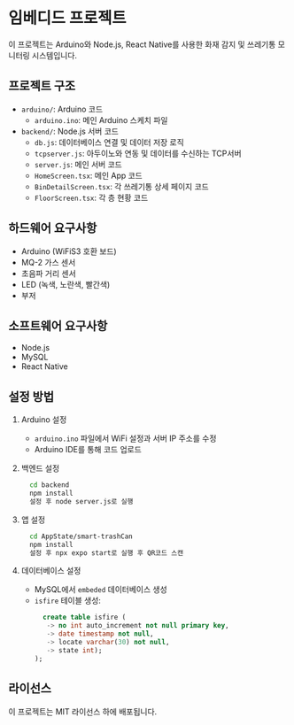 # 임베디드 프로젝트

이 프로젝트는 Arduino와 Node.js, React Native를 사용한 화재 감지 및 쓰레기통 모니터링 시스템입니다.

## 프로젝트 구조

- `arduino/`: Arduino 코드
  - `arduino.ino`: 메인 Arduino 스케치 파일
- `backend/`: Node.js 서버 코드
  - `db.js`: 데이터베이스 연결 및 데이터 저장 로직
  - `tcpserver.js`: 아두이노와 연동 및 데이터를 수신하는 TCP서버
  - `server.js`: 메인 서버 코드
  - `HomeScreen.tsx`: 메인 App 코드
  - `BinDetailScreen.tsx`: 각 쓰레기통 상세 페이지 코드
  - `FloorScreen.tsx`: 각 층 현황 코드

## 하드웨어 요구사항

- Arduino (WiFiS3 호환 보드)
- MQ-2 가스 센서
- 초음파 거리 센서
- LED (녹색, 노란색, 빨간색)
- 부저

## 소프트웨어 요구사항

- Node.js
- MySQL
- React Native

## 설정 방법

1. Arduino 설정
   - `arduino.ino` 파일에서 WiFi 설정과 서버 IP 주소를 수정
   - Arduino IDE를 통해 코드 업로드

2. 백엔드 설정
   ```bash
     cd backend
     npm install
     설정 후 node server.js로 실행
   ```
   
3. 앱 설정
   ```bash
     cd AppState/smart-trashCan
     npm install
     설정 후 npx expo start로 실행 후 QR코드 스캔
   ```

4. 데이터베이스 설정
   - MySQL에서 `embeded` 데이터베이스 생성
   - `isfire` 테이블 생성:
     ```sql
       create table isfire (
        -> no int auto_increment not null primary key,
        -> date timestamp not null,
        -> locate varchar(30) not null,
        -> state int);
     );
     ```

## 라이선스

이 프로젝트는 MIT 라이선스 하에 배포됩니다. 
